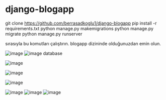 # django-blogapp

git clone https://github.com/berrasadkoglu1/django-blogapp
pip install -r requirements.txt
python manage.py makemigrations
python manage.py migrate
python manage.py runserver 

sırasıyla bu komutları çalıştırın. blogapp dizininde olduğunuzdan emin olun. 

![image](https://user-images.githubusercontent.com/94555987/213716851-54552945-35e6-4cbd-b273-683cf588f468.png)
![image](https://user-images.githubusercontent.com/94555987/213716973-e2427c0c-d47a-4dc0-a795-0397dcf6536e.png)
database

![image](https://user-images.githubusercontent.com/94555987/213718290-167195fe-05d4-422c-96ce-e334fbafea11.png)

![image](https://user-images.githubusercontent.com/94555987/213719275-e5818765-b5d3-495c-9bd7-52c60ac16166.png)

![image](https://user-images.githubusercontent.com/94555987/213720172-056d2928-b929-4ae3-82de-1b7db83bf9fa.png)

![image](https://user-images.githubusercontent.com/94555987/213720732-cb1839ac-f741-4751-b79a-7d10e9d19bc1.png)
![image](https://user-images.githubusercontent.com/94555987/213720977-0b9a9a09-07bf-4c1a-a294-e6b9360a8bcd.png)
![image](https://user-images.githubusercontent.com/94555987/213721075-21452aed-a43c-4933-a474-fa3df93f4b8a.png)


